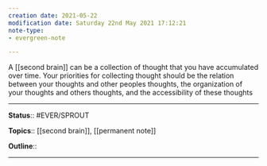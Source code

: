 ```yaml
---
creation date: 2021-05-22
modification date: Saturday 22nd May 2021 17:12:21
note-type: 
- evergreen-note

---
```


A [[second brain]] can be a collection of thought that you have accumulated over time. Your priorities for collecting thought should be the relation between your thoughts and other peoples thoughts, the organization of your thoughts and others thoughts, and the accessibility of these thoughts

---

**Status**:: #EVER/SPROUT 

**Topics**::  [[second brain]], [[permanent note]] 
	
**Outline**::

--- 
